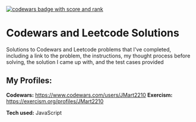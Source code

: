 <a href="https://www.codewars.com/users/JMart2210"><img src="https://www.codewars.com/users/JMart2210/badges/large" alt="codewars badge with score and rank"></a>

# Codewars and Leetcode Solutions
Solutions to Codewars and Leetcode problems that I've completed, including a link to the problem, the instructions, my thought process before solving, the solution I came up with, and the test cases provided

## My Profiles: 

**Codewars:** https://www.codewars.com/users/JMart2210
**Exercism:** https://exercism.org/profiles/JMart2210

**Tech used:** JavaScript
